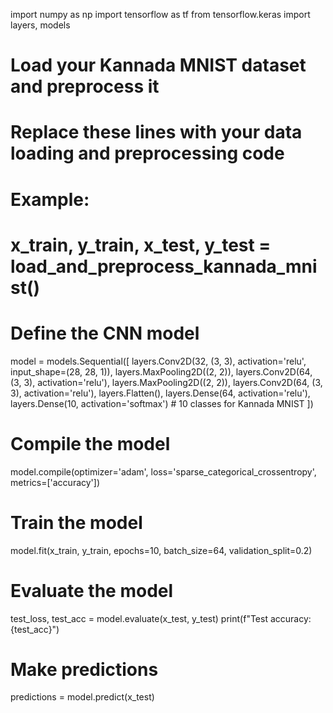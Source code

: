 import numpy as np
import tensorflow as tf
from tensorflow.keras import layers, models

# Load your Kannada MNIST dataset and preprocess it
# Replace these lines with your data loading and preprocessing code
# Example:
# x_train, y_train, x_test, y_test = load_and_preprocess_kannada_mnist()

# Define the CNN model
model = models.Sequential([
    layers.Conv2D(32, (3, 3), activation='relu', input_shape=(28, 28, 1)),
    layers.MaxPooling2D((2, 2)),
    layers.Conv2D(64, (3, 3), activation='relu'),
    layers.MaxPooling2D((2, 2)),
    layers.Conv2D(64, (3, 3), activation='relu'),
    layers.Flatten(),
    layers.Dense(64, activation='relu'),
    layers.Dense(10, activation='softmax')  # 10 classes for Kannada MNIST
])

# Compile the model
model.compile(optimizer='adam',
              loss='sparse_categorical_crossentropy',
              metrics=['accuracy'])

# Train the model
model.fit(x_train, y_train, epochs=10, batch_size=64, validation_split=0.2)

# Evaluate the model
test_loss, test_acc = model.evaluate(x_test, y_test)
print(f"Test accuracy: {test_acc}")

# Make predictions
predictions = model.predict(x_test)
